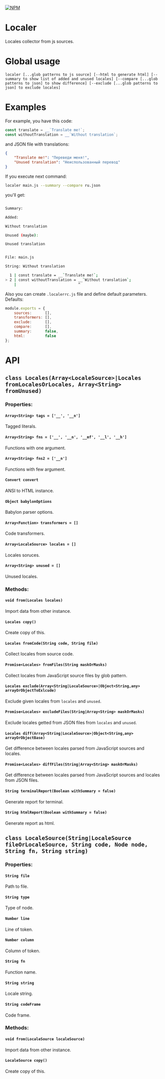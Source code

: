[![NPM](https://nodei.co/npm/localer.png?downloads=true&downloadRank=true&stars=true)](https://nodei.co/npm/localer/)

# Localer
Locales collector from js sources.


# Global usage

```
localer [...glob patterns to js source] [--html to generate html] [--summary to show list of added and unused locales] [--compare [...glob patterns to json] to show difference] [--exclude [...glob patterns to json] to exclude locales]
```

# Examples

For example, you have this code:

```js
const translate = __`Translate me!`; 
const withoutTranslation = __`Without translation`; 
```

and JSON file with translations:

```json
{
	"Translate me!": "Переведи меня!",
	"Unused translation": "Неиспользованный перевод"
}
```

If you execute next command:

```bash
localer main.js --summary --compare ru.json
```

you'll get:

```bash

Summary:

Added:

Without translation

Unused (maybe):

Unused translation


File: main.js

String: Without translation

  1 | const translate = __`Translate me!`; 
> 2 | const withoutTranslation = __`Without translation`;
    |                            ^

```

Also you can create `.localerrc.js` file and define default parameters. Defaults:

```js
module.exports = {
	sources:      [],
	transformers: [],
	exclude:      [],
	compare:      [],
	summary:      false,
	html:         false
};
```


# API

## `class Locales(Array<LocaleSource>|Locales  fromLocalesOrLocales, Array<String> fromUnused)`

### Properties:

#### `Array<String> tags = ['__', '__n']`

Tagged literals.

#### `Array<String> fns = ['__', '__n', '__mf', '__l', '__h']`

Functions with one argument.

#### `Array<String> fns2 = ['__n']`

Functions with few argument.

#### `Convert convert`

ANSI to HTML instance.

#### `Object babylonOptions`

Babylon parser options.

#### `Array<Function> transformers = []`

Code transformers.

#### `Array<LocaleSource> locales = []`

Locales soruces.

#### `Array<String> unused = []`

Unused locales.

### Methods:

#### `void from(Locales locales)`

Import data from other instance.

#### `Locales copy()`

Create copy of this.

#### `Locales fromCode(String code, String file)`

Collect locales from source code. 

#### `Promise<Locales> fromFiles(String maskOrMasks)`

Collect locales from JavaScript source files by glob pattern.

#### `Locales exclude(Array<String|LocaleSource>|Object<String,any> arrayOrObjectToExlcude)`

Exclude given locales from `locales` and `unused`.

#### `Promise<Locales> excludeFiles(String|Array<String> maskOrMasks)`

Exclude locales getted from JSON files from `locales` and `unused`.

#### `Locales diff(Array<String|LocaleSource>|Object<String,any> arrayOrObjectBase)`

Get difference between locales parsed from JavaScript sources and locales.

#### `Promise<Locales> diffFiles(String|Array<String> maskOrMasks)`

Get difference between locales parsed from JavaScript sources and locales from JSON files.

#### `String terminalReport(Boolean withSummary = false)`

Generate report for terminal.

#### `String htmlReport(Boolean withSummary = false)`

Generate report as html.

## `class LocaleSource(String|LocaleSource fileOrLocaleSource, String code, Node node, String fn, String string)`

### Properties:

#### `String file`

Path to file.

#### `String type`

Type of node.

#### `Number line`

Line of token.

#### `Number column`

Column of token.

#### `String fn`

Function name.

#### `String string`

Locale string.

#### `String codeFrame`

Code frame.

### Methods:

#### `void from(LocaleSource localeSource)`

Import data from other instance.

#### `LocaleSource copy()`

Create copy of this.
